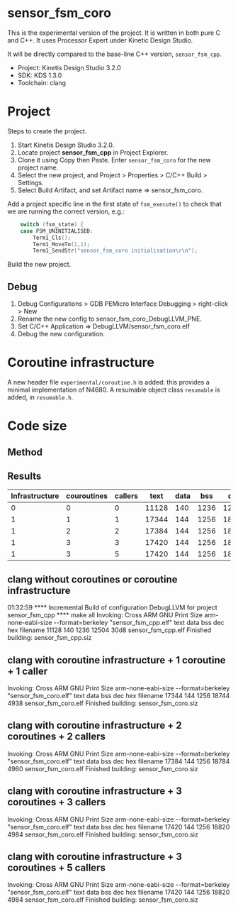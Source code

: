 # sensor_fsm_coro

This is the experimental version of the project. It is written in both pure C and C++. It uses Processor Expert under Kinetic Design Studio.

It will be directly compared to the base-line C++ version, `sensor_fsm_cpp`.

- Project: Kinetis Design Studio 3.2.0
- SDK: KDS 1.3.0
- Toolchain: clang

# Project

Steps to create the project.

1. Start Kinetis Design Studio 3.2.0.
2. Locate project **sensor_fsm_cpp** in Project Explorer.
3. Clone it using Copy then Paste. Enter `sensor_fsm_coro` for the new project name.
4. Select the new project, and Project > Properties > C/C++ Build > Settings.
5. Select Build Artifact, and set Artifact name => sensor_fsm_coro.

Add a project specific line in the first state of `fsm_execute()` to check that we are running the correct version, e.g.:

```c
	switch (fsm_state) {
	case FSM_UNINITIALISED:
		Term1_Cls();
		Term1_MoveTo(1,1);
		Term1_SendStr("sensor_fsm_coro initialisation\r\n");
```

Build the new project. 

## Debug

1. Debug Configurations > GDB PEMicro Interface Debugging > right-click > New
2. Rename the new config to sensor_fsm_coro_DebugLLVM_PNE.
3. Set C/C++ Application => DebugLLVM/sensor_fsm_coro.elf
3. Debug the new configuration.

# Coroutine infrastructure

A new header file `experimental/coroutine.h` is added: this provides a minimal implementation of N4680. A resumable object class `resumable` is added, in `resumable.h`.

# Code size

## Method

## Results

Infrastructure | couroutines | callers | text | data | bss | dec | hex
--- | --- | --- | --- | --- | --- | --- | --- 
0 | 0 | 0 | 11128 | 140	| 1236 | 12504 | 30d8
1 | 1 | 1 | 17344 | 144	| 1256 | 18744 | 4938
1 | 2 | 2 | 17384 | 144 | 1256 | 18784 | 4960
1 | 3 | 3 | 17420 | 144 | 1256 | 18820 | 4984
1 | 3 | 5 | 17420 | 144 | 1256 | 18820 | 4984

## clang without coroutines or coroutine infrastructure 

01:32:59 **** Incremental Build of configuration DebugLLVM for project sensor_fsm_cpp ****
make all 
Invoking: Cross ARM GNU Print Size
arm-none-eabi-size --format=berkeley "sensor_fsm_cpp.elf"
   text	   data	    bss	    dec	    hex	filename
  11128	    140	   1236	  12504	   30d8	sensor_fsm_cpp.elf
Finished building: sensor_fsm_cpp.siz

## clang with coroutine infrastructure + 1 coroutine + 1 caller

Invoking: Cross ARM GNU Print Size
arm-none-eabi-size --format=berkeley "sensor_fsm_coro.elf"
   text	   data	    bss	    dec	    hex	filename
  17344	    144	   1256	  18744	   4938	sensor_fsm_coro.elf
Finished building: sensor_fsm_coro.siz

## clang with coroutine infrastructure + 2 coroutines + 2 callers

Invoking: Cross ARM GNU Print Size
arm-none-eabi-size --format=berkeley "sensor_fsm_coro.elf"
   text	   data	    bss	    dec	    hex	filename
  17384	    144	   1256	  18784	   4960	sensor_fsm_coro.elf
Finished building: sensor_fsm_coro.siz

## clang with coroutine infrastructure + 3 coroutines + 3 callers

Invoking: Cross ARM GNU Print Size
arm-none-eabi-size --format=berkeley "sensor_fsm_coro.elf"
   text	   data	    bss	    dec	    hex	filename
  17420	    144	   1256	  18820	   4984	sensor_fsm_coro.elf
Finished building: sensor_fsm_coro.siz

## clang with coroutine infrastructure + 3 coroutines + 5 callers

Invoking: Cross ARM GNU Print Size
arm-none-eabi-size --format=berkeley "sensor_fsm_coro.elf"
   text	   data	    bss	    dec	    hex	filename
  17420	    144	   1256	  18820	   4984	sensor_fsm_coro.elf
Finished building: sensor_fsm_coro.siz
